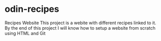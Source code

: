 # odin-recipes
Recipes Website
This project is a webite with different recipes linked to it.
By the end of this project I will know how to setup a website
from scratch using HTML and Git